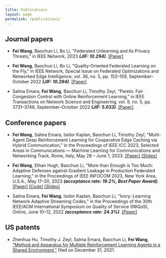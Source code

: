 ```yaml
---
title: Publications
layout: page
permalink: /publications/
---
```


## Journal papers

- **Fei Wang**, Baochun Li, Bo Li, "Federated Unlearning and Its Privacy Threats," in IEEE Network, 2023 _**(JIF: 10.294)**_. [[Paper]](https://iqua.ece.toronto.edu/papers/feiwang-ieeenetwork23.pdf)


- **Fei Wang**, Baochun Li, Bo Li, "Quality-Oriented Federated Learning on the Fly," in IEEE Network, Special Issue on Federated Optimizations and Networked Edge Intelligence, vol. 36, no. 5, pp. 152–159, September–October 2022 _**(JIF: 10.294)**_. [[Paper]](https://ieeexplore.ieee.org/document/9964016)


- Salma Emara, **Fei Wang**, Baochun Li, Timothy Zeyl, "Pareto: Fair Congestion Control with Online Reinforcement Learning," in IEEE Transactions on Network Science and Engineering, vol. 9, no. 5, pp. 3731–3748, September–October 2022 _**(JIF: 5.033)**_. [[Paper]](https://ieeexplore.ieee.org/document/9803860)


## Conference papers

- **Fei Wang**, Salma Emara, Isidor Kaplan, Baochun Li, Timothy Zeyl, "Multi-Agent Deep Reinforcement Learning for Cooperative Edge Caching via Hybrid Communication," in the Proceedings of IEEE ICC 2023, Selected Areas in Communications — Machine Learning for Communications and Networking Track, Rome, Italy, May 28 – June 1, 2023. [[Paper]](../assets/pubs/icc23-paper.pdf) [[Slides]](../assets/pubs/icc23-slides.pdf)

- **Fei Wang**, Ethan Hugh, Baochun Li, "More than Enough is Too Much: Adaptive Defenses against Gradient Leakage in Production Federated Learning," in the Proceedings of IEEE INFOCOM 2023, New York Area, U.S.A., May 17–20, 2023 _**(acceptance rate: 19.2%, Best Paper Award)**_. [[Paper]](https://iqua.ece.toronto.edu/papers/feiwang-infocom23.pdf) [[Code]](https://github.com/TL-System/plato/tree/main/examples/dlg) [[Slides]](../assets/pubs/infocom23-slides.pdf)

- Salma Emara, **Fei Wang**, Isidor Kaplan, Baochun Li, "Ivory: Learning Network Adaptive Streaming Codes," in the Proceedings of the 30th IEEE/ACM International Symposium on Quality of Service (IWQoS), Online, June 10–12, 2022 _**(acceptance rate: 24.3%)**_. [[Paper]](https://ieeexplore.ieee.org/abstract/document/9812911)


## US patents

- Zhenhua Hu, Timothy J. Zeyl, Salma Emara, Baochun Li, **Fei Wang**, ["Method and Apparatus for Multiple Reinforcement Learning Agents in a Shared Environment,"]() filed on December 31, 2021.
